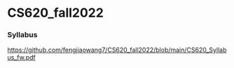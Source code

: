 # CS620_fall2022

### Syllabus 
https://github.com/fengjiaowang7/CS620_fall2022/blob/main/CS620_Syllabus_fw.pdf
